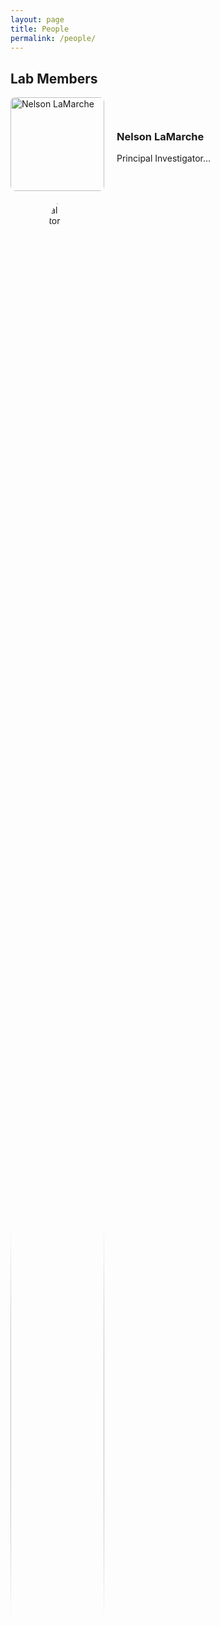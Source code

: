 ```yaml
---
layout: page
title: People
permalink: /people/
---
```


## Lab Members

<div style="display: flex; align-items: center; gap: 20px; margin-bottom: 20px;">
  <img src="{{ site.baseurl }}/assets/Nelson.png" alt="Nelson LaMarche" style="width: 150px; height: 150px; object-fit: cover; border-radius: 8px;">
  <div>
    <h3>Nelson LaMarche</h3>
    <p>Principal Investigator...</p>
  </div>
</div>

<!-- Nelson LaMarche-->
<div style="flex: 1; min-width: 200px;">
  <img src="{{ site.baseurl }}/assets/Nelson.png" alt="Principal Investigator" style="width:100%; max-width:150px; border-radius:50%;">
  <h3>Nelson LaMarche Ph.D</h3>
  <p>Principal Investigator</p>
</div>

<!-- Chang Zhang-->
<div style="flex: 1; min-width: 200px;">
  <img src="/assets/images/Chang.jpg" alt="Postdoc" style="width:100%; max-width:150px; border-radius:50%;">
  <h3>Chang Zhang Ph.D</h3>
  <p>Postdoc studying....</p>
</div>

<!-- Sasha Coates-Park-->
<div style="flex: 1; min-width: 200px;">
  <img src="{{ site.baseurl }}/assets/Sasha.png" alt="Graduate Student" style="width:100%; max-width:150px; border-radius:50%;">
  <h3>Sasha Coates-Park</h3>
  <p>PhD student...</p>
</div>

<!-- Jake Fontaine -->
<div style="flex: 1; min-width: 200px;">
  <img src="/assets/images/Sasha.jpg" alt="Graduate Student" style="width:100%; max-width:150px; border-radius:50%;">
  <h3>Jake Fontaine</h3>
  <p>PhD student...</p>
</div>

<!-- Eduardo Menoti-Silva -->
<div style="flex: 1; min-width: 200px;">
  <img src="/assets/images/Sasha.jpg" alt="Postdoc" style="width:100%; max-width:150px; border-radius:50%;">
  <h3>Eduardo Menoti-Silva</h3>
  <p>Postgrad associate.</p>
</div>

<!-- Justin Baldassarre -->
<div style="flex: 1; min-width: 200px;">
  <img src="/assets/images/Sasha.jpg" alt="Postdoc" style="width:100%; max-width:150px; border-radius:50%;">
  <h3>Justin Baldassarre</h3>
  <p>Undergraduate researcher.</p>
</div>

</div>

---

## 🐾 Lab Pets

<div style="display: flex; flex-wrap: wrap; gap: 30px;">

<!-- Pet 1 -->
<div style="flex: 1; min-width: 200px;">
  <img src="/assets/images/kitten.jpg" alt="Kitten" style="width:100%; max-width:150px; border-radius:50%;">
  <h3>Pixel</h3>
  <p>Resident kitten. Loves laser pointers and naps on lab notebooks.</p>
</div>

<!-- Pet 2 -->
<div style="flex: 1; min-width: 200px;">
  <img src="/assets/images/cat.jpg" alt="Cat" style="width:100%; max-width:150px; border-radius:50%;">
  <h3>Milo</h3>
  <p>Senior cat. Supervises experiments and taste-tests pipette boxes.</p>
</div>

</div>
